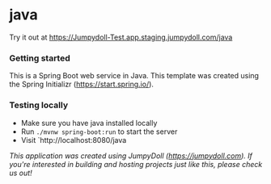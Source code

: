 # java



Try it out at https://Jumpydoll-Test.app.staging.jumpydoll.com/java

### Getting started
This is a Spring Boot web service in Java. This template was created using the Spring Initializr (https://start.spring.io/).


### Testing locally
- Make sure you have java installed locally
- Run `./mvnw spring-boot:run` to start the server
- Visit `http://localhost:8080/java


*This application was created using JumpyDoll (https://jumpydoll.com). If you're interested in building and hosting projects just like this, please check us out!*
